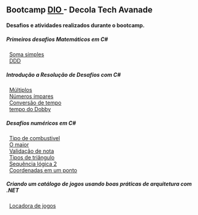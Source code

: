 ## Bootcamp <a href="https://www.dio.me/sign-in"> DIO </a> - Decola Tech Avanade

#### Desafios e atividades realizados durante o bootcamp.

<div>
  <h5>Primeiros desafios Matemáticos em C#</h5>
  &nbsp; <a href="https://github.com/theadelmojr/Decola-Tech-Avanade/blob/main/Primeiros-desafios-Matematicos-em-C%23/desafio1/Program.cs">Soma simples</a><br/>
  &nbsp; <a href="https://github.com/theadelmojr/LocalizaLabs-.NET-Developer/blob/main/Solucao-de-problemas-em-C%23/desafio2/Program.cs">DDD</a><br/>
<div>
  <h5>Introdução a Resolução de Desafios com C#</h5>
  &nbsp; <a href="https://github.com/theadelmojr/Decola-Tech-Avanade/blob/main/Introducao-a-Resolucao-de-Desafios-com-C%23/desafio1/Program.cs">Múltiplos</a><br/>
  &nbsp; <a href="https://github.com/theadelmojr/Decola-Tech-Avanade/blob/main/Introducao-a-Resolucao-de-Desafios-com-C%23/desafio2/Program.cs">Números ímpares</a><br/>
  &nbsp; <a href="https://github.com/theadelmojr/Decola-Tech-Avanade/blob/main/Introducao-a-Resolucao-de-Desafios-com-C%23/desafio3/Program.cs">Conversão de tempo</a><br/>
  &nbsp; <a href="https://github.com/theadelmojr/Decola-Tech-Avanade/blob/main/Introducao-a-Resolucao-de-Desafios-com-C%23/desafio4/Program.cs">tempo do Dobby</a><br/>
</div>
<div>
  <h5>Desafios numéricos em C#</h5>
  &nbsp; <a href="https://github.com/theadelmojr/Decola-Tech-Avanade/blob/main/Desafios-numericos-em-C%23/desafio1/Program.cs">Tipo de combustivel</a><br/>
  &nbsp; <a href="https://github.com/theadelmojr/Decola-Tech-Avanade/blob/main/Desafios-numericos-em-C%23/desafio2/Program.cs">O maior</a><br/>
  &nbsp; <a href="https://github.com/theadelmojr/Decola-Tech-Avanade/blob/main/Desafios-numericos-em-C%23/desafio3/Program.cs">Validação de nota</a><br/>
  &nbsp; <a href="https://github.com/theadelmojr/Decola-Tech-Avanade/blob/main/Desafios-numericos-em-C%23/desafio4/Program.cs">Tipos de triângulo</a><br/>
  &nbsp; <a href="https://github.com/theadelmojr/Decola-Tech-Avanade/blob/main/Desafios-numericos-em-C%23/desafio5/Program.cs">Sequência lógica 2</a><br/>
  &nbsp; <a href="https://github.com/theadelmojr/LocalizaLabs-.NET-Developer/blob/main/Praticando-programacao-em-C%23/desafio1/Program.cs">Coordenadas em um ponto</a><br/>
</div>
<div>
  <h5>Criando um catálogo de jogos usando boas práticas de arquitetura com .NET</h5>
  &nbsp; <a href="https://github.com/theadelmojr/Decola-Tech-Avanade/blob/main/Criando-um-catalogo-de-jogos/CatalogoJogos/Startup.cs">Locadora de jogos</a><br/>
</div>